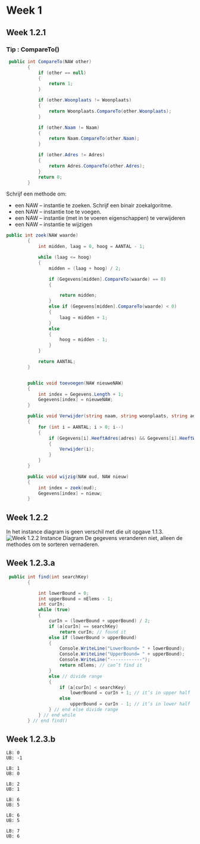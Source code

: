 # Week 1
## Week 1.2.1

### Tip : CompareTo()
```C#
 public int CompareTo(NAW other)
        {
            if (other == null)
            {
                return 1;
            }

            if (other.Woonplaats != Woonplaats)
            {
                return Woonplaats.CompareTo(other.Woonplaats);
            }

            if (other.Naam != Naam)
            {
                return Naam.CompareTo(other.Naam);
            }

            if (other.Adres != Adres)
            {
                return Adres.CompareTo(other.Adres);
            }
            return 0;
        }
```

Schrijf een methode om:
* een NAW – instantie te zoeken. Schrijf een binair zoekalgoritme.
* een NAW – instantie toe te voegen.
* een NAW – instantie (met in te voeren eigenschappen) te verwijderen
* een NAW – instantie te wijzigen

```C#
public int zoek(NAW waarde)
        {
            int midden, laag = 0, hoog = AANTAL - 1;

            while (laag <= hoog)
            {
                midden = (laag + hoog) / 2;

                if (Gegevens[midden].CompareTo(waarde) == 0)
                {

                    return midden;
                }
                else if (Gegevens[midden].CompareTo(waarde) < 0)
                {
                    laag = midden + 1;
                }
                else
                {
                    hoog = midden - 1;
                }
            }

            return AANTAL;
        }


        public void toevoegen(NAW nieuweNAW)
        {
            int index = Gegevens.Length + 1;
            Gegevens[index] = nieuweNAW;
        }

        public void Verwijder(string naam, string woonplaats, string adres)
        {
            for (int i = AANTAL; i > 0; i--)
            {
                if (Gegevens[i].HeeftAdres(adres) && Gegevens[i].HeeftWoonplaats(woonplaats) && Gegevens[i].HeeftNaam(naam))
                {
                    Verwijder(i);
                }
            }
        }

        public void wijzig(NAW oud, NAW nieuw)
        {
            int index = zoek(oud);
            Gegevens[index] = nieuw;
        }
```

## Week 1.2.2
In het instance diagram is geen verschil met die uit opgave 1.1.3.
![ Week 1.2.2 Instance Diagram](http://i.imgur.com/qYMHLmR.jpg)
De gegevens veranderen niet, alleen de methodes om te sorteren vernaderen.

## Week 1.2.3.a

```C#
 public int find(int searchKey)
        {

            int lowerBound = 0;
            int upperBound = nElems - 1;
            int curIn;
            while (true)
            {
                curIn = (lowerBound + upperBound) / 2;
                if (a[curIn] == searchKey)
                    return curIn; // found it
                else if (lowerBound > upperBound)
                {
                    Console.WriteLine("LowerBound= " + lowerBound);
                    Console.WriteLine("UpperBound= " + upperBound);
                    Console.WriteLine("------------");
                    return nElems; // can’t find it
                }
                else // divide range
                {
                    if (a[curIn] < searchKey)
                        lowerBound = curIn + 1; // it’s in upper half
                    else
                        upperBound = curIn - 1; // it’s in lower half
                } // end else divide range
            } // end while
        } // end find()
```
        
## Week 1.2.3.b

    LB: 0
    UB: -1

    LB: 1
    UB: 0

    LB: 2
    UB: 1

    LB: 6
    UB: 5

    LB: 6
    UB: 5

    LB: 7
    UB: 6
